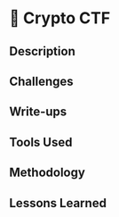 # 🔐 Crypto CTF

## Description

## Challenges

## Write-ups

## Tools Used

## Methodology

## Lessons Learned
